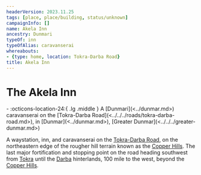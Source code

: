 ```yaml
---
headerVersion: 2023.11.25
tags: [place, place/building, status/unknown]
campaignInfo: []
name: Akela Inn
ancestry: Dunmari
typeOf: inn
typeOfAlias: caravanserai
whereabouts:
- {type: home, location: Tokra-Darba Road}
title: Akela Inn
---
```


# The Akela Inn
<div class="grid cards ext-narrow-margin ext-one-column" markdown>
-    :octicons-location-24:{ .lg .middle } A [Dunmari](<../dunmar.md>) caravanserai on the [Tokra-Darba Road](<../../../roads/tokra-darba-road.md>), in [Dunmar](<../dunmar.md>), [Greater Dunmar](<../../../greater-dunmar.md>)  
</div>


A waystation, inn, and caravanserai on the [Tokra-Darba Road](<../../../roads/tokra-darba-road.md>), on the northeastern edge of the rougher hill terrain known as the [Copper Hills](<../../../darba-highlands/copper-hills.md>). The last major fortification and stopping point on the road heading southwest from [Tokra](<tokra/tokra.md>) until the [Darba](<../coastal-dunmar/darba/darba.md>) hinterlands, 100 mile to the west, beyond the [Copper Hills](<../../../darba-highlands/copper-hills.md>).


